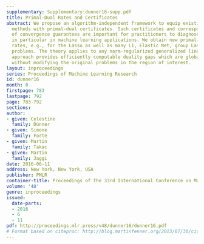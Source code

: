 ```yaml
---
supplementary: Supplementary:dunner16-supp.pdf
title: Primal-Dual Rates and Certificates
abstract: We propose an algorithm-independent framework to equip existing optimization
  methods with primal-dual certificates. Such certificates and corresponding rate
  of convergence guarantees are important for practitioners to diagnose progress,
  in particular in machine learning applications. We obtain new primal-dual convergence
  rates, e.g., for the Lasso as well as many L1, Elastic Net, group Lasso and TV-regularized
  problems. The theory applies to any norm-regularized generalized linear model. Our
  approach provides efficiently computable duality gaps which are globally defined,
  without modifying the original problems in the region of interest.
layout: inproceedings
series: Proceedings of Machine Learning Research
id: dunner16
month: 0
firstpage: 783
lastpage: 792
page: 783-792
sections: 
author:
- given: Celestine
  family: Dünner
- given: Simone
  family: Forte
- given: Martin
  family: Takac
- given: Martin
  family: Jaggi
date: 2016-06-11
address: New York, New York, USA
publisher: PMLR
container-title: Proceedings of The 33rd International Conference on Machine Learning
volume: '48'
genre: inproceedings
issued:
  date-parts:
  - 2016
  - 6
  - 11
pdf: http://proceedings.mlr.press/v48/dunner16/dunner16.pdf
# Format based on citeproc: http://blog.martinfenner.org/2013/07/30/citeproc-yaml-for-bibliographies/
---
```

